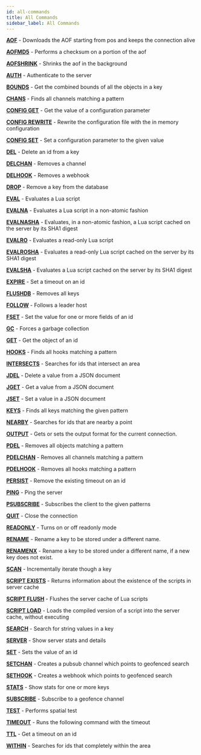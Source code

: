 ```yaml
---
id: all-commands
title: All Commands
sidebar_label: All Commands
---
```


**[AOF](aof.html)** - Downloads the AOF starting from pos and keeps the connection alive

**[AOFMD5](aofmd5.html)** - Performs a checksum on a portion of the aof

**[AOFSHRINK](aofshrink.html)** - Shrinks the aof in the background

**[AUTH](auth.html)** - Authenticate to the server

**[BOUNDS](bounds.html)** - Get the combined bounds of all the objects in a key

**[CHANS](chans.html)** - Finds all channels matching a pattern

**[CONFIG GET](config-get.html)** - Get the value of a configuration parameter

**[CONFIG REWRITE](config-rewrite.html)** - Rewrite the configuration file with the in memory configuration

**[CONFIG SET](config-set.html)** - Set a configuration parameter to the given value

**[DEL](del.html)** - Delete an id from a key

**[DELCHAN](delchan.html)** - Removes a channel

**[DELHOOK](delhook.html)** - Removes a webhook

**[DROP](drop.html)** - Remove a key from the database

**[EVAL](eval.html)** - Evaluates a Lua script

**[EVALNA](evalna.html)** - Evaluates a Lua script in a non-atomic fashion

**[EVALNASHA](evalnasha.html)** - Evaluates, in a non-atomic fashion, a Lua script cached on the server by its SHA1 digest

**[EVALRO](evalro.html)** - Evaluates a read-only Lua script

**[EVALROSHA](evalrosha.html)** - Evaluates a read-only Lua script cached on the server by its SHA1 digest

**[EVALSHA](evalsha.html)** - Evaluates a Lua script cached on the server by its SHA1 digest

**[EXPIRE](expire.html)** - Set a timeout on an id

**[FLUSHDB](flushdb.html)** - Removes all keys

**[FOLLOW](follow.html)** - Follows a leader host

**[FSET](fset.html)** - Set the value for one or more fields of an id

**[GC](gc.html)** - Forces a garbage collection

**[GET](get.html)** - Get the object of an id

**[HOOKS](hooks.html)** - Finds all hooks matching a pattern

**[INTERSECTS](intersects.html)** - Searches for ids that intersect an area

**[JDEL](jdel.html)** - Delete a value from a JSON document

**[JGET](jget.html)** - Get a value from a JSON document

**[JSET](jset.html)** - Set a value in a JSON document

**[KEYS](keys.html)** - Finds all keys matching the given pattern

**[NEARBY](nearby.html)** - Searches for ids that are nearby a point

**[OUTPUT](output.html)** - Gets or sets the output format for the current connection.

**[PDEL](pdel.html)** - Removes all objects matching a pattern

**[PDELCHAN](pdelchan.html)** - Removes all channels matching a pattern

**[PDELHOOK](pdelhook.html)** - Removes all hooks matching a pattern

**[PERSIST](persist.html)** - Remove the existing timeout on an id

**[PING](ping.html)** - Ping the server

**[PSUBSCRIBE](psubscribe.html)** - Subscribes the client to the given patterns

**[QUIT](quit.html)** - Close the connection

**[READONLY](readonly.html)** - Turns on or off readonly mode

**[RENAME](rename.html)** - Rename a key to be stored under a different name.

**[RENAMENX](renamenx.html)** - Rename a key to be stored under a different name, if a new key does not exist.

**[SCAN](scan.html)** - Incrementally iterate though a key

**[SCRIPT EXISTS](script-exists.html)** - Returns information about the existence of the scripts in server cache

**[SCRIPT FLUSH](script-flush.html)** - Flushes the server cache of Lua scripts

**[SCRIPT LOAD](script-load.html)** - Loads the compiled version of a script into the server cache, without executing

**[SEARCH](search.html)** - Search for string values in a key

**[SERVER](server.html)** - Show server stats and details

**[SET](set.html)** - Sets the value of an id

**[SETCHAN](setchan.html)** - Creates a pubsub channel which points to geofenced search

**[SETHOOK](sethook.html)** - Creates a webhook which points to geofenced search

**[STATS](stats.html)** - Show stats for one or more keys

**[SUBSCRIBE](subscribe.html)** - Subscribe to a geofence channel

**[TEST](test.html)** - Performs spatial test

**[TIMEOUT](timeout.html)** - Runs the following command with the timeout

**[TTL](ttl.html)** - Get a timeout on an id

**[WITHIN](within.html)** - Searches for ids that completely within the area

